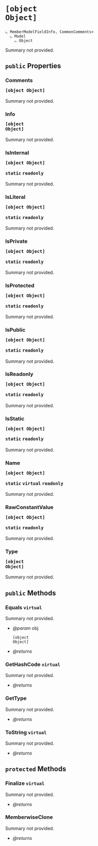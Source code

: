 # <code><p title="undefined">[object Object]</p></code>

```
ட MemberModelFieldInfo, CommonComments>
  ட Model
    ட Object
```

Summary not provided.

## `public` Properties

### Comments <code><p title="undefined">[object Object]</p></code>

Summary not provided.

### Info <code><p title="undefined">[object Object]</p></code>

Summary not provided.

### IsInternal <code><p title="undefined">[object Object]</p></code> `static` `readonly`

Summary not provided.

### IsLiteral <code><p title="undefined">[object Object]</p></code> `static` `readonly`

Summary not provided.

### IsPrivate <code><p title="undefined">[object Object]</p></code> `static` `readonly`

Summary not provided.

### IsProtected <code><p title="undefined">[object Object]</p></code> `static` `readonly`

Summary not provided.

### IsPublic <code><p title="undefined">[object Object]</p></code> `static` `readonly`

Summary not provided.

### IsReadonly <code><p title="undefined">[object Object]</p></code> `static` `readonly`

Summary not provided.

### IsStatic <code><p title="undefined">[object Object]</p></code> `static` `readonly`

Summary not provided.

### Name <code><p title="undefined">[object Object]</p></code> `static` `virtual` `readonly`

Summary not provided.

### RawConstantValue <code><p title="undefined">[object Object]</p></code> `static` `readonly`

Summary not provided.

### Type <code><p title="undefined">[object Object]</p></code>

Summary not provided.



## `public` Methods

### Equals `virtual`

Summary not provided.

- *@param* obj <code><p title="undefined">[object Object]</p></code>

- *@returns* 

### GetHashCode `virtual`

Summary not provided.

- *@returns* 

### GetType

Summary not provided.

- *@returns* 

### ToString `virtual`

Summary not provided.

- *@returns* 

## `protected` Methods

### Finalize `virtual`

Summary not provided.

- *@returns* 

### MemberwiseClone

Summary not provided.

- *@returns* 